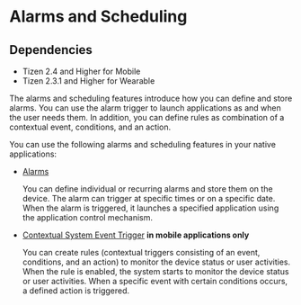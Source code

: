# Alarms and Scheduling
## Dependencies
- Tizen 2.4 and Higher for Mobile
- Tizen 2.3.1 and Higher for Wearable

The alarms and scheduling features introduce how you can define and store alarms. You can use the alarm trigger to launch applications as and when the user needs them. In addition, you can define rules as combination of a contextual event, conditions, and an action.

You can use the following alarms and scheduling features in your native applications:

- [Alarms](alarms-n.md)

  You can define individual or recurring alarms and store them on the device. The alarm can trigger at specific times or on a specific date. When the alarm is triggered, it launches a specified application using the application control mechanism.

- [Contextual System Event Trigger](trigger-n.md) **in mobile applications only**

  You can create rules (contextual triggers consisting of an event, conditions, and an action) to monitor the device status or user activities. When the rule is enabled, the system starts to monitor the device status or user activities. When a specific event with certain conditions occurs, a defined action is triggered.